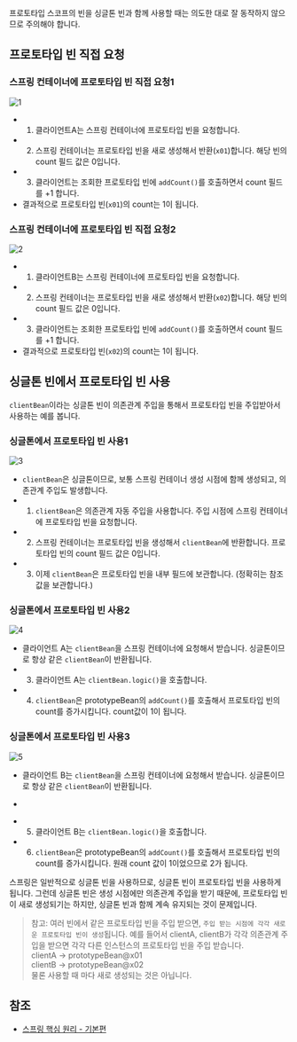 프로토타입 스코프의 빈을 싱글톤 빈과 함께 사용할 때는 의도한 대로 잘 동작하지 않으므로 주의해야 합니다.

## 프로토타입 빈 직접 요청
### 스프링 컨테이너에 프로토타입 빈 직접 요청1
![1]()   
* 1. 클라이언트A는 스프링 컨테이너에 프로토타입 빈을 요청합니다.
* 2. 스프링 컨테이너는 프로토타입 빈을 새로 생성해서 반환(```x01```)합니다. 해당 빈의 count 필드 값은 0입니다.
* 3. 클라이언트는 조회한 프로토타입 빈에 ```addCount()```를 호출하면서 count 필드를 +1 합니다.
* 결과적으로 프로토타입 빈(```x01```)의 count는 1이 됩니다.

### 스프링 컨테이너에 프로토타입 빈 직접 요청2   
![2]()   
* 1. 클라이언트B는 스프링 컨테이너에 프로토타입 빈을 요청합니다.
* 2. 스프링 컨테이너는 프로토타입 빈을 새로 생성해서 반환(```x02```)합니다. 해당 빈의 count 필드 값은 0입니다.
* 3. 클라이언트는 조회한 프로토타입 빈에 ```addCount()```를 호출하면서 count 필드를 +1 합니다.
* 결과적으로 프로토타입 빈(```x02```)의 count는 1이 됩니다.

## 싱글톤 빈에서 프로토타입 빈 사용
```clientBean```이라는 싱글톤 빈이 의존관계 주입을 통해서 프로토타입 빈을 주입받아서 사용하는 예를 봅니다.

### 싱글톤에서 프로토타입 빈 사용1   
![3]()   
* ```clientBean```은 싱글톤이므로, 보통 스프링 컨테이너 생성 시점에 함께 생성되고, 의존관계 주입도 발생합니다.
* 1. ```clientBean```은 의존관계 자동 주입을 사용합니다. 주입 시점에 스프링 컨테이너에 프로토타입 빈을 요청합니다.
* 2. 스프링 컨테이너는 프로토타입 빈을 생성해서 ```clientBean```에 반환합니다. 프로토타입 빈의 count 필드 값은 0입니다.
* 3. 이제 ```clientBean```은 프로토타입 빈을 내부 필드에 보관합니다. (정확히는 참조값을 보관합니다.)

### 싱글톤에서 프로토타입 빈 사용2   
![4]()
* 클라이언트 A는 ```clientBean```을 스프링 컨테이너에 요청해서 받습니다. 싱글톤이므로 항상 같은 ```clientBean```이 반환됩니다.
* 3. 클라이언트 A는 ```clientBean.logic()```을 호출합니다.
* 4. ```clientBean```은 prototypeBean의 ```addCount()```를 호출해서 프로토타입 빈의 count를 증가시킵니다. count값이 1이 됩니다.

### 싱글톤에서 프로토타입 빈 사용3
![5]()   
* 클라이언트 B는 ```clientBean```을 스프링 컨테이너에 요청해서 받습니다. 싱글톤이므로 항상 같은 ```clientBean```이 반환됩니다.
* ```여기서 중요한 점이 있는데, clientBean이 내부에 가지고 있는 프로토타입 빈은 이미 과거에 주입이 끝난 빈입니다. 주입 시점에 스프링 컨테이너에 요청해서 프로토타입 빈이 새로 생성된 것이지, 사용 할 때마다 새로 생성되는 것이 아닙니다.
* 5. 클라이언트 B는 ```clientBean.logic()```을 호출합니다.
* 6. ```clientBean```은 prototypeBean의 ```addCount()```를 호출해서 프로토타입 빈의 count를 증가시킵니다. 원래 count 값이 1이었으므로 2가 됩니다.

스프링은 일반적으로 싱글톤 빈을 사용하므로, 싱글톤 빈이 프로토타입 빈을 사용하게 됩니다. 그런데 싱글톤 빈은 생성 시점에만 의존관계 주입을 받기 때문에, 프로토타입 빈이 새로 생성되기는 하지만, 싱글톤 빈과 함께 계속 유지되는 것이 문제입니다.

> 참고: 여러 빈에서 같은 프로토타입 빈을 주입 받으면, ```주입 받는 시점에 각각 새로운 프로토타입 빈이 생성```됩니다. 예를 들어서 clientA, clientB가 각각 의존관계 주입을 받으면 각각 다른 인스턴스의 프로토타입 빈을 주입 받습니다.   
clientA -> prototypeBean@x01   
clientB -> prototypeBean@x02   
물론 사용할 때 마다 새로 생성되는 것은 아닙니다.

## 참조
* [스프링 핵심 원리 - 기본편](https://www.inflearn.com/course/%EC%8A%A4%ED%94%84%EB%A7%81-%ED%95%B5%EC%8B%AC-%EC%9B%90%EB%A6%AC-%EA%B8%B0%EB%B3%B8%ED%8E%B8/dashboard)